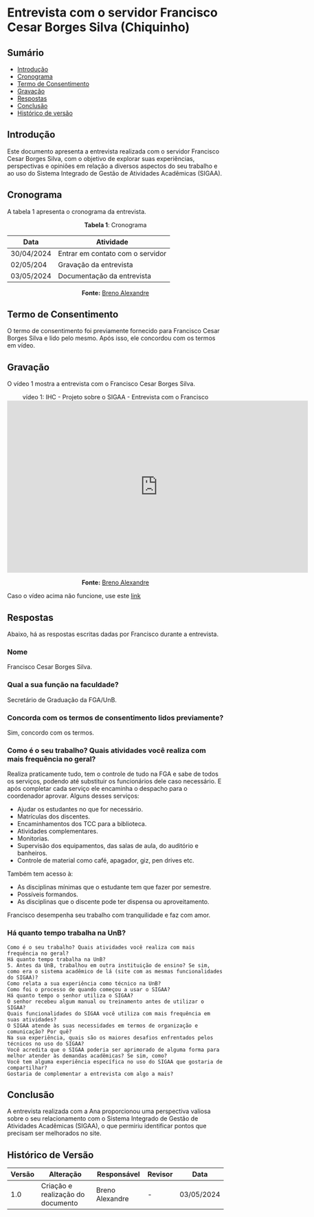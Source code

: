# Entrevista com o servidor Francisco Cesar Borges Silva (Chiquinho)

## Sumário
* [Introdução](#Introdução)
* [Cronograma](#Cronograma)
* [Termo de Consentimento](#Termo-de-Consentimento)
* [Gravação](#Gravação)
* [Respostas](#Respostas)
* [Conclusão](#Conclusão)
* [Histórico de versão](#Histórico-de-versão)


## Introdução

Este documento apresenta a entrevista realizada com o servidor Francisco Cesar Borges Silva, 
com o objetivo de explorar suas experiências, perspectivas e opiniões em relação a diversos aspectos do seu
trabalho e ao uso do Sistema Integrado de Gestão de Atividades Acadêmicas (SIGAA). 

## Cronograma

A tabela 1 apresenta o cronograma da entrevista.

<center>
  
**Tabela 1**: Cronograma

| Data       | Atividade                         |
| ---------- | --------------------------------- |
| 30/04/2024 | Entrar em contato com o servidor  |
| 02/05/204  | Gravação da entrevista            |
| 03/05/2024 | Documentação da entrevista        |

**Fonte:** [Breno Alexandre](https://github.com/brenoalexandre0)

  
</center>

## Termo de Consentimento

O termo de consentimento foi previamente fornecido para Francisco Cesar Borges Silva e lido pelo mesmo. 
Após isso, ele concordou com os termos em vídeo.


## Gravação

O vídeo 1 mostra a entrevista com o Francisco Cesar Borges Silva.

<center> 
vídeo 1: IHC - Projeto sobre o SIGAA - Entrevista com o Francisco
  
<iframe width="700" height="400" src="https://www.youtube.com/embed/-lTqDBvkt-U" title="IHC - Projeto sobre o SIGAA -
  Entrevista com o Francisco" frameborder="0"   allow="accelerometer; autoplay; clipboard-write; 
  encrypted-media; gyroscope; picture-in-picture; web-share" referrerpolicy="strict-origin-when-cross-origin" 
  allowfullscreen></iframe>

**Fonte:** [Breno Alexandre](https://github.com/brenoalexandre0)


</center>


Caso o vídeo acima não funcione, use este [link](https://www.youtube.com/watch?v=-lTqDBvkt-U) 

## Respostas

Abaixo, há as respostas escritas dadas por Francisco durante a entrevista.

### Nome
Francisco Cesar Borges Silva.

### Qual a sua função na faculdade?
Secretário de Graduação da FGA/UnB.

### Concorda com os termos de consentimento lidos previamente?
Sim, concordo com os termos.

### Como é o seu trabalho? Quais atividades você realiza com mais frequência no geral?
Realiza praticamente tudo, tem o controle de tudo na FGA e sabe de todos os serviços, podendo até substituir os
funcionários dele caso necessário. E após completar cada serviço ele encaminha o despacho para o coordenador aprovar. Alguns desses serviços:
- Ajudar os estudantes no que for necessário.
- Matrículas dos discentes.
- Encaminhamentos dos TCC para a biblioteca.
- Atividades complementares.
- Monitorias.
- Supervisão dos equipamentos, das salas de aula, do auditório e banheiros.
- Controle de material como café, apagador, giz, pen drives etc.

Também tem acesso à:
- As disciplinas mínimas que o estudante tem que fazer por semestre.
- Possíveis formandos.
- As disciplinas que o discente pode ter dispensa ou aproveitamento.

Francisco desempenha seu trabalho com tranquilidade e faz com amor.

### Há quanto tempo trabalha na UnB?





    Como é o seu trabalho? Quais atividades você realiza com mais frequência no geral?
    Há quanto tempo trabalha na UnB?
    5. Antes da UnB, trabalhou em outra instituição de ensino? Se sim, como era o sistema acadêmico de lá (site com as mesmas funcionalidades do SIGAA)?
    Como relata a sua experiência como técnico na UnB?
    Como foi o processo de quando começou a usar o SIGAA?
    Há quanto tempo o senhor utiliza o SIGAA?
    O senhor recebeu algum manual ou treinamento antes de utilizar o SIGAA?
    Quais funcionalidades do SIGAA você utiliza com mais frequência em suas atividades? 
    O SIGAA atende às suas necessidades em termos de organização e comunicação? Por quê? 
    Na sua experiência, quais são os maiores desafios enfrentados pelos técnicos no uso do SIGAA? 
    Você acredita que o SIGAA poderia ser aprimorado de alguma forma para melhor atender às demandas acadêmicas? Se sim, como? 
    Você tem alguma experiência específica no uso do SIGAA que gostaria de compartilhar? 
    Gostaria de complementar a entrevista com algo a mais?

## Conclusão

A entrevista realizada com a Ana proporcionou uma perspectiva valiosa sobre o seu relacionamento com o 
Sistema Integrado de Gestão de Atividades Acadêmicas (SIGAA),
o que permiriu identificar pontos que precisam ser melhorados no site.

## Histórico de Versão

| Versão | Alteração                         | Responsável     | Revisor | Data       |
| ------ | --------------------------------- | --------------- | -       | ---------- |
| 1.0    | Criação e realização do documento | Breno Alexandre | -       | 03/05/2024 |
